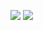 ![](https://raw.githubusercontent.com/GameboyVlol/github-stats/master/generated/overview.svg#gh-dark-mode-only)
![](https://raw.githubusercontent.com/GameboyVlol/github-stats/master/generated/languages.svg#gh-dark-mode-only)
